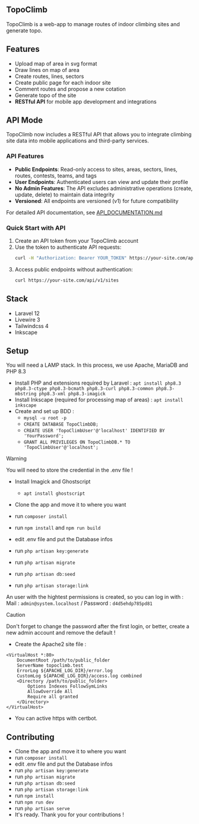 ## TopoClimb

TopoClimb is a web-app to manage routes of indoor climbing sites and generate topo.

## Features
- Upload map of area in svg format
- Draw lines on map of area
- Create routes, lines, sectors
- Create public page for each indoor site
- Comment routes and propose a new cotation
- Generate topo of the site
- **RESTful API** for mobile app development and integrations

## API Mode

TopoClimb now includes a RESTful API that allows you to integrate climbing site data into mobile applications and third-party services.

### API Features
- **Public Endpoints**: Read-only access to sites, areas, sectors, lines, routes, contests, teams, and tags
- **User Endpoints**: Authenticated users can view and update their profile
- **No Admin Features**: The API excludes administrative operations (create, update, delete) to maintain data integrity
- **Versioned**: All endpoints are versioned (v1) for future compatibility

For detailed API documentation, see [API_DOCUMENTATION.md](API_DOCUMENTATION.md)

### Quick Start with API

1. Create an API token from your TopoClimb account
2. Use the token to authenticate API requests:
   ```bash
   curl -H "Authorization: Bearer YOUR_TOKEN" https://your-site.com/api/v1/user
   ```
3. Access public endpoints without authentication:
   ```bash
   curl https://your-site.com/api/v1/sites
   ```


## Stack
- Laravel 12
- Livewire 3
- Tailwindcss 4
- Inkscape

## Setup

You will need a LAMP stack. In this process, we use Apache, MariaDB and PHP 8.3
- Install PHP and extensions required by Laravel : `apt install php8.3 php8.3-ctype php8.3-bcmath php8.3-curl php8.3-common php8.3-mbstring php8.3-xml php8.3-imagick`
- Install Inkscape (required for processing map of areas) : `apt install inkscape`
- Create and set up BDD :
    - `mysql -u root -p`
    - `CREATE DATABASE TopoClimbDB;`
    - `CREATE USER 'TopoClimbUser'@'localhost' IDENTIFIED BY 'YourPassword';`
    - `GRANT ALL PRIVILEGES ON TopoClimbDB.* TO 'TopoClimbUser'@'localhost';`
> [!WARNING]
> You will need to store the credential in the .env file !

- Install Imagick and Ghostscript
    - `apt install ghostscript`

- Clone the app and move it to where you want
- run `composer install`
- run `npm install` and `npm run build`
- edit .env file and put the Database infos
- run `php artisan key:generate`
- run `php artisan migrate`
- run `php artisan db:seed`
- run `php artisan storage:link`

An user with the hightest permissions is created, so you can log in with : Mail : `admin@system.localhost` / Password : `d4d5ehdp785pd81 `

> [!CAUTION]
> Don't forget to change the password after the first login, or better, create a new admin account and remove the default !

- Create the Apache2 site file :
```
<VirtualHost *:80>
    DocumentRoot /path/to/public_folder
    ServerName topoclimb.test
    ErrorLog ${APACHE_LOG_DIR}/error.log
    CustomLog ${APACHE_LOG_DIR}/access.log combined
    <Directory /path/to/public_folder>
        Options Indexes FollowSymLinks
        AllowOverride All
        Require all granted
    </Directory>
</VirtualHost>
```
- You can active https with certbot.
## Contributing

- Clone the app and move it to where you want
- run `composer install`
- edit .env file and put the Database infos
- run `php artisan key:generate`
- run `php artisan migrate`
- run `php artisan db:seed`
- run `php artisan storage:link`
- run `npm install`
- run `npm run dev`
- run `php artisan serve`
- It's ready. Thank you for your contributions !